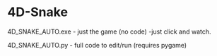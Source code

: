 # 4D-Snake


4D_SNAKE_AUTO.exe - just the game (no code) -just click and watch.



4D_SNAKE_AUTO.py - full code to edit/run  (requires pygame)
